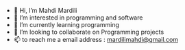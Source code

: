 - 👋 Hi, I’m Mahdi Mardili
- 👀 I’m interested in programming and software
- 🌱 I’m currently learning programming
- 💞️ I’m looking to collaborate on Programming projects
- 📫 to reach me a email address : mardilimahdi@gmail.com

<!---
Mardili/Mardili is a ✨ special ✨ repository because its `README.md` (this file) appears on your GitHub profile.
You can click the Preview link to take a look at your changes.
--->

